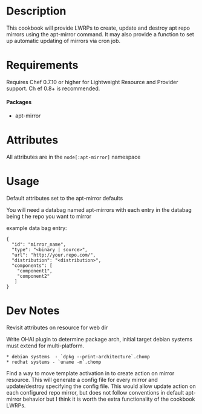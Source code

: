 # Description

This cookbook will provide LWRPs to create, update and destroy apt repo mirrors
using the apt-mirror command. It may also provide a function to set up automatic
 updating of mirrors via cron job. 

# Requirements

Requires Chef 0.7.10 or higher for Lightweight Resource and Provider support. Ch
ef 0.8+ is recommended.

#### Packages
 * apt-mirror 

# Attributes

All attributes are in the `node[:apt-mirror]` namespace 

# Usage


Default attributes set to the apt-mirror defaults

You will need a databag named apt-mirrors with each entry in the databag being t
he repo you want to mirror 
 
example data bag entry:

```
{
  "id": "mirror_name",
  "type": "<binary | source>",
  "url": "http://your.repo.com/",
  "distribution": "<distribution>",
  "components": [
	"component1",
	"component2"
   ]
}
```

# Dev Notes

Revisit attributes on resource for web dir

Write OHAI plugin to determine package arch, initial target debian systems must extend for multi-platform.

	* debian systems  - `dpkg --print-architecture`.chomp
	* redhat systems - `uname -m`.chomp

Find a way to move template activation in to create action on mirror resource. This will generate a config file for every mirror and update/destroy specifying the config file. This would allow update action on each configured repo mirror, but does not follow conventions in default apt-mirror behavior but I think it is worth the extra functionality of the cookbook LWRPs. 

